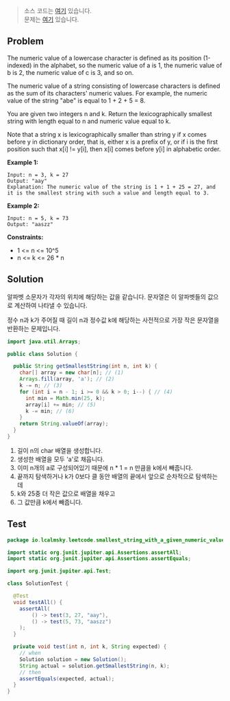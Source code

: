 > 소스 코드는 [여기](https://github.com/lcalmsky/leetcode/blob/master/src/main/java/io/lcalmsky/leetcode/smallest_string_with_a_given_numeric_value/Solution.java) 있습니다.  
> 문제는 [여기](https://leetcode.com/problems/smallest-string-with-a-given-numeric-value/) 있습니다.

## Problem

The numeric value of a lowercase character is defined as its position (1-indexed) in the alphabet, so the numeric value of a is 1, the numeric value of b is 2, the numeric value of c is 3, and so on.

The numeric value of a string consisting of lowercase characters is defined as the sum of its characters' numeric values. For example, the numeric value of the string "abe" is equal to 1 + 2 + 5 = 8.

You are given two integers n and k. Return the lexicographically smallest string with length equal to n and numeric value equal to k.

Note that a string x is lexicographically smaller than string y if x comes before y in dictionary order, that is, either x is a prefix of y, or if i is the first position such that x[i] != y[i], then x[i] comes before y[i] in alphabetic order.

**Example 1:**
```text
Input: n = 3, k = 27
Output: "aay"
Explanation: The numeric value of the string is 1 + 1 + 25 = 27, and it is the smallest string with such a value and length equal to 3.
```
**Example 2:**
```text
Input: n = 5, k = 73
Output: "aaszz"
```

**Constraints:**

* 1 <= n <= 10^5
* n <= k <= 26 * n

## Solution

알파벳 소문자가 각자의 위치에 해당하는 값을 같습니다. 문자열은 이 알파벳들의 값으로 계산하여 나타낼 수 있습니다.

정수 n과 k가 주어질 때 길이 n과 정수값 k에 해당하는 사전적으로 가장 작은 문자열을 반환하는 문제입니다.

```java
import java.util.Arrays;

public class Solution {

  public String getSmallestString(int n, int k) {
    char[] array = new char[n]; // (1)
    Arrays.fill(array, 'a'); // (2)
    k -= n; // (3)
    for (int i = n - 1; i >= 0 && k > 0; i--) { // (4)  
      int min = Math.min(25, k); 
      array[i] += min; // (5)
      k -= min; // (6)
    }
    return String.valueOf(array);
  }
}

```

1. 길이 n의 char 배열을 생성합니다.
2. 생성한 배열을 모두 'a'로 채웁니다.
3. 이미 n개의 a로 구성되어있기 때문에 n * 1 = n 만큼을 k에서 빼줍니다.
4. 끝까지 탐색하거나 k가 0보다 클 동안 배열의 끝에서 앞으로 순차적으로 탐색하는데
5. k와 25중 더 작은 값으로 배열을 채우고
6. 그 값만큼 k에서 빼줍니다.

## Test

```java
package io.lcalmsky.leetcode.smallest_string_with_a_given_numeric_value;

import static org.junit.jupiter.api.Assertions.assertAll;
import static org.junit.jupiter.api.Assertions.assertEquals;

import org.junit.jupiter.api.Test;

class SolutionTest {

  @Test
  void testAll() {
    assertAll(
        () -> test(3, 27, "aay"),
        () -> test(5, 73, "aaszz")
    );
  }

  private void test(int n, int k, String expected) {
    // when
    Solution solution = new Solution();
    String actual = solution.getSmallestString(n, k);
    // then
    assertEquals(expected, actual);
  }
}
```